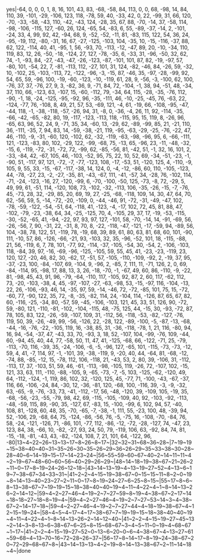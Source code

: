yes|-64, 0, 0, 0, 1, 8, 16, 101, 43, 83, -68, -58, 84, 113, 0, 0, 68, -98, 14, 84, 110, 39, -101, -29, -106, 123, 118, -78, 59, 40, -33, 42, 0, 22, -99, 31, 66, 120, -70, -33, -58, -43, 110, -42, -43, 124, -28, 35, 67, 88, -70, -14, 37, -58, 114, -98, -106, -115, 127, -60, 26, 124, -65, 54, -83, 6, 55, -89, -37, -14, 2, -101, -24, 33, 4, 99, 92, 42, -94, 68, 9, -52, -52, -11, 81, -83, 115, 122, 54, 36, 24, -95, -19, 112, -80, -31, 16, 67, -27, -125, -103, 104, -35, 10, -15, -116, -37, 88, 62, 122, -114, 40, 41, -95, 1, 56, -93, 70, -113, -12, -47, 89, 20, -10, -34, 110, 119, 83, 12, 26, -50, -18, -124, 27, 127, -78, -35, 6, -33, 31, -96, -50, 32, 62, 74, -1, -93, 84, -27, -43, -47, -26, -123, -87, -101, 101, 87, 82, -19, -97, 57, -80, 101, -54, 22, 7, -81, -113, 112, -27, 101, 31, 124, -82, -46, 84, -26, 59, -32, 10, -102, 25, -103, -113, 72, -122, -96, -3, -15, 87, -46, 35, -97, -28, -99, 92, 54, 65, 59, -96, 100, -19, -60, -123, -10, -119, 61, 28, 9, -56, -3, -100, 62, 100, -76, 37, 37, -76, 27, 9, 3, -82, 36, 9, -71, 84, 72, -104, -1, 38, 94, -51, 48, -34, 37, 110, 66, -123, 63, -107, 15, -60, -112, 79, -34, 64, 115, -28, -35, -76, 112, -90, -1, 18, -24, -125, -95, -92, 96, -35, -111, 46, -10, -25, -45, 76, -63, 22, -124, -77, 76, -108, 8, 49, 21, 57, 53, -69, 121, -4, 61, -19, 66, -108, -95, -47, -44, 118, -1, -38, -118, -57, -26, 94, 31, -8, 0, -36, -4, 26, 11, 92, -114, -35, -66, -42, -65, -82, 80, 19, -117, -123, -113, 118, -115, 95, 15, 119, 8, -26, 96, -65, 63, 96, 52, 24, 9, -71, 35, 34, -60, 13, -29, 62, -89, -99, 85, 21, -21, 110, 36, -111, -35, 7, 94, 83, 14, -59, -38, -21, 119, -95, -63, -29, -25, -76, -22, 47, 46, -110, -9, -31, -60, 120, -102, 62, -32, -119, -63, -98, -96, 95, 6, -66, -111, 121, -123, -83, 80, 102, -29, 122, -99, -68, 75, -13, 65, -96, 23, -11, -48, -32, -15, 6, -119, -72, -31, -72, 72, -99, 62, -85, -56, 81, -42, 51, -1, 32, 16, 101, 2, -33, -84, 42, -67, 105, 46, -103, -52, 95, 75, 22, 10, 52, 69, -34, -51, -23, -1, -90, 51, -117, 97, 121, -72, -7, -77, -123, 108, -17, -53, 51, -120, 125, 4, -110, -9, 105, 9, 55, 33, -15, -67, -117, -38, 14, 124, 0, -4, -12, -86, 60, 110, -105, -123, 44, -78, -27, 23, -2, -27, -35, 81, -43, -67, 111, -41, -57, 34, -28, 76, -102, 114, -71, -24, -123, -16, 27, -120, -99, 6, -70, -100, -50, 125, -73, -8, 72, -29, 5, 49, 99, 61, -51, 114, -120, 108, 73, -102, -32, -113, 106, -35, -26, -15, -7, -76, 45, -73, 28, 32, -29, 85, 20, 69, 19, 27, -25, -68, -118, 109, 14, 30, 47, 64, 70, 62, -56, 59, 5, -14, -72, -20, -109, 0, -44, -46, 91, -72, -31, -49, -47, 102, -78, -59, -122, -54, -51, 64, -118, 41, -123, -4, -17, 102, 72, 45, 81, 88, 47, -102, -79, -23, -38, 64, 34, -25, -125, 70, 4, -105, 29, 37, 17, -19, -53, -115, -30, -52, -65, 41, -94, -22, 97, 93, 97, 127, -101, 58, -70, -14, 14, -91, -69, 56, -26, -56, 7, 90, -31, 22, -31, 8, 70, 8, -22, -118, -47, -121, -17, -59, 94, -89, 56, 104, -38, 78, 122, 51, -119, 78, -19, 68, 39, 89, 61, 80, 63, 81, 68, 60, 101, -90, 111, -10, 57, 86, -126, -66, -21, 93, -103, 32, 35, -96, -52, 101, 18, -115, -88, 21, 56, -119, 6, 7, 78, 101, -77, 92, -114, -37, -105, -54, 30, -54, 2, -106, -103, 118, -84, 39, 97, -16, -69, -96, -125, -105, 59, 55, 45, 41, -23, -23, -119, 23, 120, 127, -20, 46, 82, 30, -62, 17, -51, 57, -105, -110, -109, -92, 2, -19, 37, 95, -37, -23, 100, -84, -107, 69, -104, 9, -96, 2, -85, 7, 111, 11, -71, 126, 2, 0, 69, -84, -114, 95, -98, 17, 88, 13, 3, 26, -18, -70, -1, -67, 49, 60, 86, -110, -9, -22, 81, -98, 45, 43, 91, 96, -79, -64, -110, 117, -105, 92, 87, 2, 60, 117, -62, 112, 73, -20, -103, -38, 4, 45, -97, -107, -27, -63, -98, 53, -15, -97, 116, -104, -13, 22, 26, -106, -93, 46, 14, -35, 97, 59, -14, -46, 72, -72, -85, 101, 75, 15, -72, -60, 77, -90, 122, 35, 72, -8, -35, -82, 114, 24, -104, 114, -126, 87, 65, 67, 82, 60, -116, -25, -34, 80, -57, 59, -45, -106, -103, 121, 45, 33, 51, 126, 90, -72, 59, -80, 121, -110, -81, -102, -104, -115, 48, -75, 125, 44, -15, 30, -93, -72, 87, 78, 105, 83, 122, -26, -59, -107, 109, 31, -112, 56, -118, -53, -82, -127, -76, 119, 50, 39, -26, -49, 99, -56, -126, 22, -28, 122, -89, -100, -5, -87, -13, -68, -44, -16, -76, -22, -105, 119, 16, -38, 85, 31, -36, -118, -78, 1, 21, 116, -80, 94, 16, 94, -54, -37, 47, -43, 33, 70, -93, 3, 18, 52, -107, 104, -99, -76, 109, -44, 60, -94, 45, 40, 44, 77, -58, 50, 11, 47, 41, -125, -68, 66, -122, -71, 25, -79, -113, -70, 116, -39, 35, -24, -106, -6, -5, -96, 127, -65, 101, -115, -73, -73, -12, 59, 4, 41, -7, 114, 97, -1, -101, 39, -38, -119, 9, -20, 40, 44, -64, 81, -68, -12, -74, 88, -85, -12, 15, -78, 112, 106, -118, 21, -43, 53, 2, 80, 39, -106, 31, -112, -113, 17, 37, -103, 51, 59, 46, -61, -113, -98, -105, 119, -26, 72, -107, 102, -15, 121, 33, 63, 111, -110, -88, -105, 9, -65, -73, -7, -5, 103, -125, -62, -120, 49, 64, -112, -124, -1, 119, 86, 102, 32, -120, 125, 45, -77, 71, -100, -43, -67, -37, 116, 66, -106, -24, 84, -30, 12, -36, -81, 120, -68, 100, -116, 39, -3, -9, -32, 63, -65, -9, -76, -33, 73, -41, -112, -17, 56, -48, -120, 39, -109, 105, -19, 35, -68, -56, -23, -55, -79, 98, 42, 69, -115, -105, -109, 40, 92, -103, -92, -113, -48, -59, 115, 89, -90, 35, -127, 67, -83, 15, -100, -99, 6, 102, 94, 57, -40, 108, 81, -128, 60, 48, 35, -70, -65, -7, -38, -1, 111, 55, -23, 100, 48, -39, 94, 52, -106, 29, -68, 64, 75, -124, -86, -56, 76, -5, -75, 16, -108, -70, -84, 76, 58, -24, -121, -126, 71, -86, 101, -77, 112, -86, -12, -72, -28, -127, 74, -47, 23, 123, 84, 38, -66, 10, -82, -27, 93, 24, 50, 79, -119, 106, 63, -92, 84, 74, 81, -15, -18, -81, -43, 43, -82, -124, 108, 7, 21, 101, 64, -122, 96, -80|13~4~22~26~13~13~17~8~26~8~17~|32~32~31~68~36~28~|7~19~19~15~38~40~40~31~35~26~30~35~26~29~36~26~29~35~33~38~30~28~28~40~6~14~19~15~17~14~23~24~|56~55~59~60~67~40~2~14~11~11~4~2~19~67~48~60~60~56~40~29~26~29~|48~14~18~19~38~67~21~26~2~11~0~17~8~19~24~26~12~18~|43~14~13~19~4~13~19~27~52~4~13~6~19~7~38~67~34~33~31~|41~2~2~4~15~19~38~67~0~15~15~11~8~2~0~19~8~14~13~40~23~27~2~11~0~17~8~19~24~27~6~25~8~15~|55~17~8~6~8~13~38~67~7~19~19~15~18~38~40~40~19~4~11~4~22~4~1~8~14~13~26~2~14~12~|59~4~2~27~46~4~19~2~7~27~59~8~19~4~38~67~2~17~14~18~18~27~18~8~19~4~|59~4~2~27~46~4~19~2~7~27~53~14~3~4~38~67~2~14~17~18~|59~4~2~27~46~4~19~2~7~27~44~4~18~19~38~67~4~12~15~19~24~|58~4~5~4~17~4~17~38~67~7~19~19~15~18~38~40~40~19~4~11~4~22~4~1~8~14~13~26~2~14~12~40~|41~2~2~4~15~19~27~45~13~2~14~3~8~13~6~38~67~6~25~8~15~68~67~3~4~5~11~0~19~4~68~67~1~17~|41~2~2~4~15~19~27~52~0~13~6~20~0~6~4~38~67~4~13~27~61~59~68~4~13~70~16~72~28~26~37~|56~17~8~14~17~8~19~24~38~67~20~72~29~68~67~8~|43~14~13~13~4~2~19~8~14~13~38~67~2~11~14~18~4~|done
